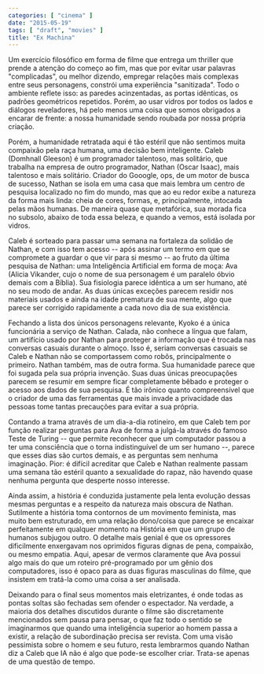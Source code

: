 ```yaml
---
categories: [ "cinema" ]
date: "2015-05-19"
tags: [ "draft", "movies" ]
title: "Ex Machina"
---
```

Um exercício filosófico em forma de filme que entrega um thriller que
prende a atenção do começo ao fim, mas que por evitar usar palavras
"complicadas", ou melhor dizendo, empregar relações mais complexas
entre seus personagens, constrói uma experiência "sanitizada". Todo o
ambiente reflete isso: as paredes acinzentadas, as portas idênticas,
os padrões geométricos repetidos. Porém, ao usar vidros por todos
os lados e diálogos reveladores, há pelo menos uma coisa que somos
obrigados a encarar de frente: a nossa humanidade sendo roubada por
nossa própria criação.

Porém, a humanidade retratada aqui é tão estéril que não sentimos
muita compaixão pela raça humana, uma decisão bem inteligente. Caleb
(Domhnall Gleeson) é um programador talentoso, mas solitário, que
trabalha na empresa de outro programador, Nathan (Oscar Isaac), mais
talentoso e mais solitário. Criador do Gooogle, ops, de um motor de
busca de sucesso, Nathan se isola em uma casa que mais lembra um centro
de pesquisa localizado no fim do mundo, mas que ao eu redor exibe a
natureza da forma mais linda: cheia de cores, formas, e, principalmente,
intocada pelas mãos humanas. De maneira quase que metafórica, sua
morada fica no subsolo, abaixo de toda essa beleza, e quando a vemos,
está isolada por vidros.

Caleb é sorteado para passar uma semana na fortaleza da solidão
de Nathan, e com isso tem acesso -- após assinar um termo em que se
compromete a guardar o que vir para si mesmo -- ao fruto da última
pesquisa de Nathan: uma Inteligência Artificial em forma de moça: Ava
(Alicia Vikander, cujo o nome de sua personagem é um paralelo óbvio
demais com a Bíblia). Sua fisiologia parece idêntica a um ser humano,
até no seu modo de andar. As duas únicas exceções parecem residir
nos materiais usados e ainda na idade prematura de sua mente, algo que
parece ser corrigido rapidamente a cada novo dia de sua existência.

Fechando a lista dos únicos personagens relevante, Kyoko é a única
funcionária a serviço de Nathan. Calada, não conhece a língua que
falam, um artifício usado por Nathan para proteger a informação que é
trocada nas conversas casuais durante o almoço. Isso é, seriam conversas
casuais se Caleb e Nathan não se comportassem como robôs, principalmente
o primeiro. Nathan também, mas de outra forma. Sua humanidade parece que
foi sugada pela sua própria invenção. Suas duas únicas preocupações
parecem se resumir em sempre ficar completamente bêbado e proteger o
acesso aos dados de sua pesquisa. É tão irônico quanto compreensível
que o criador de uma das ferramentas que mais invade a privacidade das
pessoas tome tantas precauções para evitar a sua própria.

Contando a trama através de um dia-a-dia rotineiro, em que Caleb tem
por função realizar perguntas para Ava de forma a julgá-la através
do famoso Teste de Turing -- que permite reconhecer que um computador
passou a ter uma consciência que o torna indistinguível de um ser
humano --, parece que esses dias são curtos demais, e as perguntas sem
nenhuma imaginação. Pior: é difícil acreditar que Caleb e Nathan
realmente passam uma semana tão estéril quanto a sexualidade do rapaz,
não havendo quase nenhuma pergunta que desperte nosso interesse.

Ainda assim, a história é conduzida justamente pela lenta evolução
dessas mesmas perguntas e a respeito da natureza mais obscura de
Nathan. Sutilmente a história toma contornos de um movimento feminista,
mas muito bem estruturado, em uma relação dono/coisa que parece se
encaixar perfeitamente em qualquer momento na História em que um grupo
de humanos subjugou outro. O detalhe mais genial é que os opressores
dificilmente enxergavam nos oprimidos figuras dignas de pena, compaixão,
ou mesmo empatia. Aqui, apesar de vermos claramente que Ava possui algo
mais do que um roteiro pré-programado por um gênio dos computadores,
isso é opaco para as duas figuras masculinas do filme, que insistem em
tratá-la como uma coisa a ser analisada.

Deixando para o final seus momentos mais eletrizantes, é onde todas
as pontas soltas são fechadas sem ofender o espectador. Na verdade,
a maioria dos detalhes discutidos durante o filme são discretamente
mencionados sem pausa para pensar, o que faz todo o sentido se imaginarmos
que quando uma inteligência superior ao homem passa a existir,
a relação de subordinação precisa ser revista. Com uma visão
pessimista sobre o homem e seu futuro, resta lembrarmos quando Nathan
diz a Caleb que IA não é algo que pode-se escolher criar. Trata-se
apenas de uma questão de tempo.
